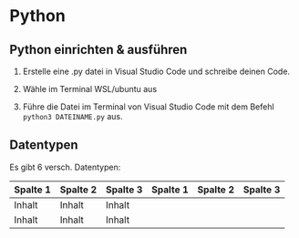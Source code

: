 # Python

## Python einrichten & ausführen

1. Erstelle eine .py datei in Visual Studio Code und schreibe deinen Code. 

2. Wähle im Terminal WSL/ubuntu aus

3. Führe die Datei im Terminal von Visual Studio Code mit dem Befehl ``python3 DATEINAME.py`` aus.

## Datentypen

Es gibt 6 versch. Datentypen: 

| Spalte 1 | Spalte 2 | Spalte 3 | Spalte 1 | Spalte 2 | Spalte 3 |
| -------- | -------- | -------- | -------- | -------- | -------- |
| Inhalt   | Inhalt   | Inhalt   |
| Inhalt   | Inhalt   | Inhalt   |

